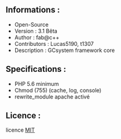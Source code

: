 ﻿Informations :
-----------

* Open-Source
* Version : 3.1 Bêta
* Author : fab@c++
* Contributors : Lucas5190, t1307
* Description : GCsystem framework core

Specifications :
-----------

* PHP 5.6 minimum
* Chmod (755) (cache, log, console)
* rewrite_module apache activé

Licence :
-----------

licence [MIT](http://opensource.org/licenses/MIT)